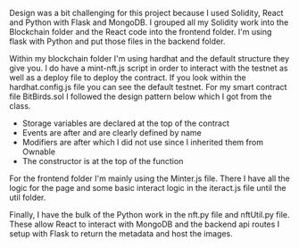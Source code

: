 Design was a bit challenging for this project because I used Solidity, React and Python with Flask and MongoDB. I grouped all my Solidity work into the Blockchain folder and the React code into the frontend folder. I'm using flask with Python and put those files in the backend folder.<br>

Within my blockchain folder I'm using hardhat and the default structure they give you. I do have a mint-nft.js script in order to interact with the testnet as well as a deploy file to deploy the contract. If you look within the hardhat.config.js file you can see the default testnet. For my smart contract file BitBirds.sol I followed the design pattern below which I got from the class.<br>

-   Storage variables are declared at the top of the contract
-   Events are after and are clearly defined by name
-   Modifiers are after which I did not use since I inherited them from Ownable
-   The constructor is at the top of the function

For the frontend folder I'm mainly using the Minter.js file. There I have all the logic for the page and some basic interact logic in the iteract.js file until the util folder.<br>

Finally, I have the bulk of the Python work in the nft.py file and nftUtil.py file. These allow React to interact with MongoDB and the backend api routes I setup with Flask to return the metadata and host the images.
